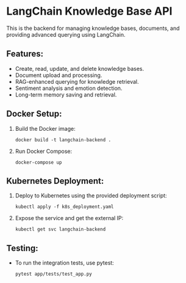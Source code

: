 
# LangChain Knowledge Base API

This is the backend for managing knowledge bases, documents, and providing advanced querying using LangChain.

## Features:
- Create, read, update, and delete knowledge bases.
- Document upload and processing.
- RAG-enhanced querying for knowledge retrieval.
- Sentiment analysis and emotion detection.
- Long-term memory saving and retrieval.

## Docker Setup:
1. Build the Docker image:
    ```
    docker build -t langchain-backend .
    ```

2. Run Docker Compose:
    ```
    docker-compose up
    ```

## Kubernetes Deployment:
1. Deploy to Kubernetes using the provided deployment script:
    ```
    kubectl apply -f k8s_deployment.yaml
    ```
2. Expose the service and get the external IP:
    ```
    kubectl get svc langchain-backend
    ```

## Testing:
- To run the integration tests, use pytest:
    ```
    pytest app/tests/test_app.py
    ```
